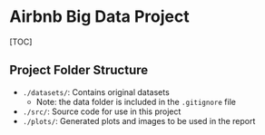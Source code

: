 # Airbnb Big Data Project

[TOC]

## Project Folder Structure

- `./datasets/`: Contains original datasets
  - Note: the data folder is included in the `.gitignore` file
- `./src/`: Source code for use in this project
- `./plots/`: Generated plots and images to be used in the report



